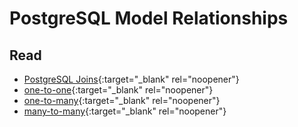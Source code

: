 # PostgreSQL Model Relationships

## Read

* [PostgreSQL Joins](https://www.postgresqltutorial.com/postgresql-joins/){:target="_blank" rel="noopener"}
* [one-to-one](https://en.wikipedia.org/wiki/One-to-one_(data_model)){:target="_blank" rel="noopener"}
* [one-to-many](https://en.wikipedia.org/wiki/One-to-many_(data_model)){:target="_blank" rel="noopener"}
* [many-to-many](https://en.wikipedia.org/wiki/Many-to-many_(data_model)){:target="_blank" rel="noopener"}
